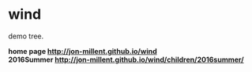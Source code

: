 # wind
demo tree.

<strong>home page http://jon-millent.github.io/wind</strong><br />
<strong>2016Summer http://jon-millent.github.io/wind/children/2016summer/</strong>

